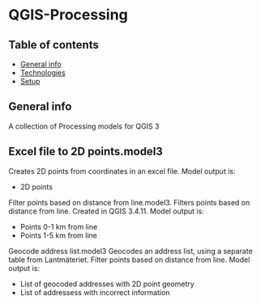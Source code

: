 # QGIS-Processing

## Table of contents
* [General info](#general-info)
* [Technologies](#technologies)
* [Setup](#setup)

## General info
A collection of Processing models for QGIS 3


## Excel file to 2D points.model3
Creates 2D points from coordinates in an excel file. Model output is:
- 2D points

Filter points based on distance from line.model3. 
Filters points based on distance from line. Created in QGIS 3.4.11. Model output is:
- Points 0-1 km from line
- Points 1-5 km from line

Geocode address list.model3
Geocodes an address list, using a separate table from Lantmäteriet. Filter points based on distance from line. Model output is:
- List of geocoded addresses with 2D point geometry
- List of addressess with incorrect information
